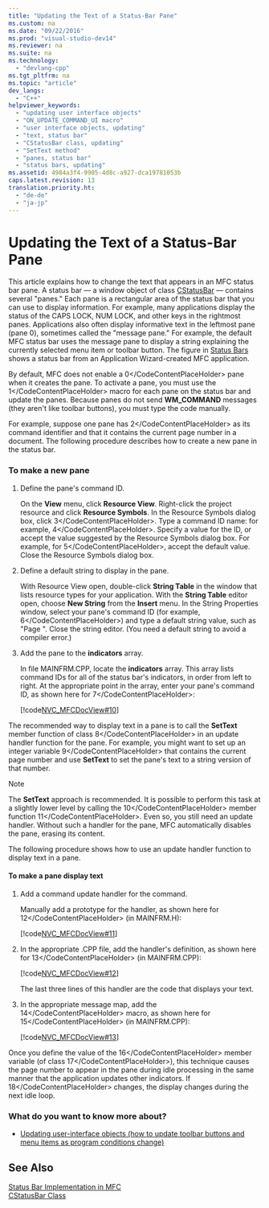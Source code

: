 ```yaml
---
title: "Updating the Text of a Status-Bar Pane"
ms.custom: na
ms.date: "09/22/2016"
ms.prod: "visual-studio-dev14"
ms.reviewer: na
ms.suite: na
ms.technology: 
  - "devlang-cpp"
ms.tgt_pltfrm: na
ms.topic: "article"
dev_langs: 
  - "C++"
helpviewer_keywords: 
  - "updating user interface objects"
  - "ON_UPDATE_COMMAND_UI macro"
  - "user interface objects, updating"
  - "text, status bar"
  - "CStatusBar class, updating"
  - "SetText method"
  - "panes, status bar"
  - "status bars, updating"
ms.assetid: 4984a3f4-9905-4d8c-a927-dca19781053b
caps.latest.revision: 13
translation.priority.ht: 
  - "de-de"
  - "ja-jp"
---
```

# Updating the Text of a Status-Bar Pane
This article explains how to change the text that appears in an MFC status bar pane. A status bar — a window object of class [CStatusBar](../vs140/cstatusbar-class.md) — contains several "panes." Each pane is a rectangular area of the status bar that you can use to display information. For example, many applications display the status of the CAPS LOCK, NUM LOCK, and other keys in the rightmost panes. Applications also often display informative text in the leftmost pane (pane 0), sometimes called the "message pane." For example, the default MFC status bar uses the message pane to display a string explaining the currently selected menu item or toolbar button. The figure in [Status Bars](../vs140/status-bar-implementation-in-mfc.md) shows a status bar from an Application Wizard-created MFC application.  
  
 By default, MFC does not enable a <CodeContentPlaceHolder>0\</CodeContentPlaceHolder> pane when it creates the pane. To activate a pane, you must use the <CodeContentPlaceHolder>1\</CodeContentPlaceHolder> macro for each pane on the status bar and update the panes. Because panes do not send **WM_COMMAND** messages (they aren't like toolbar buttons), you must type the code manually.  
  
 For example, suppose one pane has <CodeContentPlaceHolder>2\</CodeContentPlaceHolder> as its command identifier and that it contains the current page number in a document. The following procedure describes how to create a new pane in the status bar.  
  
### To make a new pane  
  
1.  Define the pane's command ID.  
  
     On the **View** menu, click **Resource View**. Right-click the project resource and click **Resource Symbols**. In the Resource Symbols dialog box, click <CodeContentPlaceHolder>3\</CodeContentPlaceHolder>. Type a command ID name: for example, <CodeContentPlaceHolder>4\</CodeContentPlaceHolder>. Specify a value for the ID, or accept the value suggested by the Resource Symbols dialog box. For example, for <CodeContentPlaceHolder>5\</CodeContentPlaceHolder>, accept the default value. Close the Resource Symbols dialog box.  
  
2.  Define a default string to display in the pane.  
  
     With Resource View open, double-click **String Table** in the window that lists resource types for your application. With the **String Table** editor open, choose **New String** from the **Insert** menu. In the String Properties window, select your pane's command ID (for example, <CodeContentPlaceHolder>6\</CodeContentPlaceHolder>) and type a default string value, such as "Page   ". Close the string editor. (You need a default string to avoid a compiler error.)  
  
3.  Add the pane to the **indicators** array.  
  
     In file MAINFRM.CPP, locate the **indicators** array. This array lists command IDs for all of the status bar's indicators, in order from left to right. At the appropriate point in the array, enter your pane's command ID, as shown here for <CodeContentPlaceHolder>7\</CodeContentPlaceHolder>:  
  
     [!code[NVC_MFCDocView#10](../vs140/codesnippet/CPP/updating-the-text-of-a-status-bar-pane_1.cpp)]  
  
 The recommended way to display text in a pane is to call the **SetText** member function of class <CodeContentPlaceHolder>8\</CodeContentPlaceHolder> in an update handler function for the pane. For example, you might want to set up an integer variable <CodeContentPlaceHolder>9\</CodeContentPlaceHolder> that contains the current page number and use **SetText** to set the pane's text to a string version of that number.  
  
> [!NOTE]
>  The **SetText** approach is recommended. It is possible to perform this task at a slightly lower level by calling the <CodeContentPlaceHolder>10\</CodeContentPlaceHolder> member function <CodeContentPlaceHolder>11\</CodeContentPlaceHolder>. Even so, you still need an update handler. Without such a handler for the pane, MFC automatically disables the pane, erasing its content.  
  
 The following procedure shows how to use an update handler function to display text in a pane.  
  
#### To make a pane display text  
  
1.  Add a command update handler for the command.  
  
     Manually add a prototype for the handler, as shown here for <CodeContentPlaceHolder>12\</CodeContentPlaceHolder> (in MAINFRM.H):  
  
     [!code[NVC_MFCDocView#11](../vs140/codesnippet/CPP/updating-the-text-of-a-status-bar-pane_2.h)]  
  
2.  In the appropriate .CPP file, add the handler's definition, as shown here for <CodeContentPlaceHolder>13\</CodeContentPlaceHolder> (in MAINFRM.CPP):  
  
     [!code[NVC_MFCDocView#12](../vs140/codesnippet/CPP/updating-the-text-of-a-status-bar-pane_3.cpp)]  
  
     The last three lines of this handler are the code that displays your text.  
  
3.  In the appropriate message map, add the <CodeContentPlaceHolder>14\</CodeContentPlaceHolder> macro, as shown here for <CodeContentPlaceHolder>15\</CodeContentPlaceHolder> (in MAINFRM.CPP):  
  
     [!code[NVC_MFCDocView#13](../vs140/codesnippet/CPP/updating-the-text-of-a-status-bar-pane_4.cpp)]  
  
 Once you define the value of the <CodeContentPlaceHolder>16\</CodeContentPlaceHolder> member variable (of class <CodeContentPlaceHolder>17\</CodeContentPlaceHolder>), this technique causes the page number to appear in the pane during idle processing in the same manner that the application updates other indicators. If <CodeContentPlaceHolder>18\</CodeContentPlaceHolder> changes, the display changes during the next idle loop.  
  
### What do you want to know more about?  
  
-   [Updating user-interface objects (how to update toolbar buttons and menu items as program conditions change)](../vs140/how-to--update-user-interface-objects.md)  
  
## See Also  
 [Status Bar Implementation in MFC](../vs140/status-bar-implementation-in-mfc.md)   
 [CStatusBar Class](../vs140/cstatusbar-class.md)